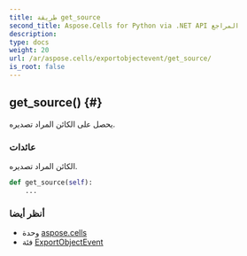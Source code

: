 ```yaml
---
title: طريقة get_source
second_title: Aspose.Cells for Python via .NET API المراجع
description:
type: docs
weight: 20
url: /ar/aspose.cells/exportobjectevent/get_source/
is_root: false
---
```

##  get_source() {#}
يحصل على الكائن المراد تصديره.


###  عائدات

الكائن المراد تصديره.


```python
def get_source(self):
    ...
```





###  أنظر أيضا
* وحدة [aspose.cells](../../)
* فئة [ExportObjectEvent](/cells/python-net/ar/aspose.cells/exportobjectevent)
